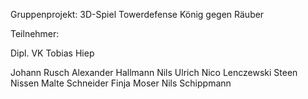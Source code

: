 Gruppenprojekt:
3D-Spiel Towerdefense König gegen Räuber 

Teilnehmer:

Dipl. VK Tobias Hiep

Johann Rusch
Alexander Hallmann
Nils Ulrich
Nico Lenczewski
Steen Nissen
Malte Schneider
Finja Moser
Nils Schippmann
